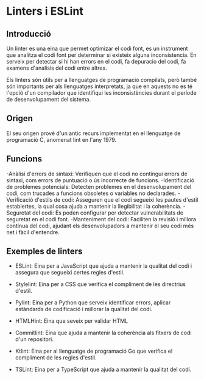 # Linters i ESLint

## Introducció

Un linter es una eina que permet optimizar el codi font, es un instrument que analitza el codi font per determinar si existeix alguna inconsistencia.
En serveix per detectar si hi han errors en el codi, fa depuracio del codi, fa examens d'analisis del codi entre altres.

Els linters són útils per a llenguatges de programació compilats, però també són importants per als llenguatges interpretats, 
ja que en aquests no es té l'opció d'un compilador que identifiqui les inconsistències durant el període de desenvolupament del sistema.

## Origen

El seu origen prové d'un antic recurs implementat en el llenguatge de programació C, anomenat lint en l'any 1979.

## Funcions

-Anàlisi d'errors de sintaxi: Verifiquen que el codi no contingui errors de sintaxi, com errors de puntuació o ús incorrecte de funcions. 
-Identificació de problemes potencials: Detecten problemes en el desenvolupament del codi, com trucades a funcions obsoletes o variables no declarades. 
-Verificació d'estils de codi: Asseguren que el codi segueixi les pautes d'estil establertes, la qual cosa ajuda a mantenir la llegibilitat i la coherència. 
-Seguretat del codi: Es poden configurar per detectar vulnerabilitats de seguretat en el codi font. 
-Manteniment del codi: Faciliten la revisió i millora contínua del codi, ajudant els desenvolupadors a mantenir el seu codi més net i fàcil d'entendre.

## Exemples de linters

- ESLint: Eina per a JavaScript que ajuda a mantenir la qualitat del codi i assegura que segueixi certes regles d'estil.
 
- Stylelint: Eina per a CSS que verifica el compliment de les directrius d'estil.
- Pylint: Eina per a Python que serveix identificar errors, aplicar estàndards de codificació i millorar la qualitat del codi.
- HTMLHint: Eina que seveix per validar HTML
- Commitlint: Eina que ajuda a mantenir la coherència als fitxers de codi d'un repositori.
- Ktlint: Eina per al llenguatge de programació Go que verifica el compliment de les regles d'estil.
- TSLint: Eina per a TypeScript que ajuda a mantenir la qualitat del codi.
